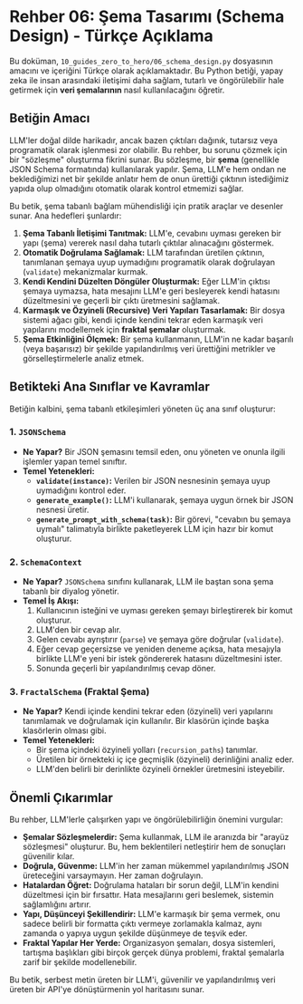 # Rehber 06: Şema Tasarımı (Schema Design) - Türkçe Açıklama

Bu doküman, `10_guides_zero_to_hero/06_schema_design.py` dosyasının amacını ve içeriğini Türkçe olarak açıklamaktadır. Bu Python betiği, yapay zeka ile insan arasındaki iletişimi daha sağlam, tutarlı ve öngörülebilir hale getirmek için **veri şemalarının** nasıl kullanılacağını öğretir.

## Betiğin Amacı

LLM'ler doğal dilde harikadır, ancak bazen çıktıları dağınık, tutarsız veya programatik olarak işlenmesi zor olabilir. Bu rehber, bu sorunu çözmek için bir "sözleşme" oluşturma fikrini sunar. Bu sözleşme, bir **şema** (genellikle JSON Schema formatında) kullanılarak yapılır. Şema, LLM'e hem ondan ne beklediğimizi net bir şekilde anlatır hem de onun ürettiği çıktının istediğimiz yapıda olup olmadığını otomatik olarak kontrol etmemizi sağlar.

Bu betik, şema tabanlı bağlam mühendisliği için pratik araçlar ve desenler sunar. Ana hedefleri şunlardır:

1.  **Şema Tabanlı İletişimi Tanıtmak:** LLM'e, cevabını uyması gereken bir yapı (şema) vererek nasıl daha tutarlı çıktılar alınacağını göstermek.
2.  **Otomatik Doğrulama Sağlamak:** LLM tarafından üretilen çıktının, tanımlanan şemaya uyup uymadığını programatik olarak doğrulayan (`validate`) mekanizmalar kurmak.
3.  **Kendi Kendini Düzelten Döngüler Oluşturmak:** Eğer LLM'in çıktısı şemaya uymazsa, hata mesajını LLM'e geri besleyerek kendi hatasını düzeltmesini ve geçerli bir çıktı üretmesini sağlamak.
4.  **Karmaşık ve Özyineli (Recursive) Veri Yapıları Tasarlamak:** Bir dosya sistemi ağacı gibi, kendi içinde kendini tekrar eden karmaşık veri yapılarını modellemek için **fraktal şemalar** oluşturmak.
5.  **Şema Etkinliğini Ölçmek:** Bir şema kullanmanın, LLM'in ne kadar başarılı (veya başarısız) bir şekilde yapılandırılmış veri ürettiğini metrikler ve görselleştirmelerle analiz etmek.

## Betikteki Ana Sınıflar ve Kavramlar

Betiğin kalbini, şema tabanlı etkileşimleri yöneten üç ana sınıf oluşturur:

### 1. `JSONSchema`
*   **Ne Yapar?** Bir JSON şemasını temsil eden, onu yöneten ve onunla ilgili işlemler yapan temel sınıftır.
*   **Temel Yetenekleri:**
    *   **`validate(instance)`:** Verilen bir JSON nesnesinin şemaya uyup uymadığını kontrol eder.
    *   **`generate_example()`:** LLM'i kullanarak, şemaya uygun örnek bir JSON nesnesi üretir.
    *   **`generate_prompt_with_schema(task)`:** Bir görevi, "cevabın bu şemaya uymalı" talimatıyla birlikte paketleyerek LLM için hazır bir komut oluşturur.

### 2. `SchemaContext`
*   **Ne Yapar?** `JSONSchema` sınıfını kullanarak, LLM ile baştan sona şema tabanlı bir diyalog yönetir.
*   **Temel İş Akışı:**
    1.  Kullanıcının isteğini ve uyması gereken şemayı birleştirerek bir komut oluşturur.
    2.  LLM'den bir cevap alır.
    3.  Gelen cevabı ayrıştırır (`parse`) ve şemaya göre doğrular (`validate`).
    4.  Eğer cevap geçersizse ve yeniden deneme açıksa, hata mesajıyla birlikte LLM'e yeni bir istek göndererek hatasını düzeltmesini ister.
    5.  Sonunda geçerli bir yapılandırılmış cevap döner.

### 3. `FractalSchema` (Fraktal Şema)
*   **Ne Yapar?** Kendi içinde kendini tekrar eden (özyineli) veri yapılarını tanımlamak ve doğrulamak için kullanılır. Bir klasörün içinde başka klasörlerin olması gibi.
*   **Temel Yetenekleri:**
    *   Bir şema içindeki özyineli yolları (`recursion_paths`) tanımlar.
    *   Üretilen bir örnekteki iç içe geçmişlik (özyineli) derinliğini analiz eder.
    *   LLM'den belirli bir derinlikte özyineli örnekler üretmesini isteyebilir.

## Önemli Çıkarımlar

Bu rehber, LLM'lerle çalışırken yapı ve öngörülebilirliğin önemini vurgular:

*   **Şemalar Sözleşmelerdir:** Şema kullanmak, LLM ile aranızda bir "arayüz sözleşmesi" oluşturur. Bu, hem beklentileri netleştirir hem de sonuçları güvenilir kılar.
*   **Doğrula, Güvenme:** LLM'in her zaman mükemmel yapılandırılmış JSON üreteceğini varsaymayın. Her zaman doğrulayın.
*   **Hatalardan Öğret:** Doğrulama hataları bir sorun değil, LLM'in kendini düzeltmesi için bir fırsattır. Hata mesajlarını geri beslemek, sistemin sağlamlığını artırır.
*   **Yapı, Düşünceyi Şekillendirir:** LLM'e karmaşık bir şema vermek, onu sadece belirli bir formatta çıktı vermeye zorlamakla kalmaz, aynı zamanda o yapıya uygun şekilde düşünmeye de teşvik eder.
*   **Fraktal Yapılar Her Yerde:** Organizasyon şemaları, dosya sistemleri, tartışma başlıkları gibi birçok gerçek dünya problemi, fraktal şemalarla zarif bir şekilde modellenebilir.

Bu betik, serbest metin üreten bir LLM'i, güvenilir ve yapılandırılmış veri üreten bir API'ye dönüştürmenin yol haritasını sunar.